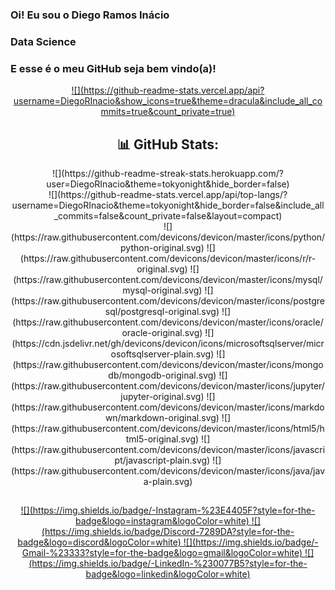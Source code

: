 ###  Oi! Eu sou o Diego Ramos Inácio
###  Data Science
###  E esse é o meu GitHub seja bem vindo(a)!

<div align="center">
  <a href="https://github.com/DiegoRInacio">
    ![](https://github-readme-stats.vercel.app/api?username=DiegoRInacio&show_icons=true&theme=dracula&include_all_commits=true&count_private=true)
  </a>
</div>

<div align="center">
    <h2>📊 GitHub Stats:</h2>
    ![](https://github-readme-streak-stats.herokuapp.com/?user=DiegoRInacio&theme=tokyonight&hide_border=false)<br/>
    ![](https://github-readme-stats.vercel.app/api/top-langs/?username=DiegoRInacio&theme=tokyonight&hide_border=false&include_all_commits=false&count_private=false&layout=compact)
</div>

<div align="center">
  ![](https://raw.githubusercontent.com/devicons/devicon/master/icons/python/python-original.svg)
  ![](https://raw.githubusercontent.com/devicons/devicon/master/icons/r/r-original.svg)
  ![](https://raw.githubusercontent.com/devicons/devicon/master/icons/mysql/mysql-original.svg)
  ![](https://raw.githubusercontent.com/devicons/devicon/master/icons/postgresql/postgresql-original.svg)
  ![](https://raw.githubusercontent.com/devicons/devicon/master/icons/oracle/oracle-original.svg)
  ![](https://cdn.jsdelivr.net/gh/devicons/devicon/icons/microsoftsqlserver/microsoftsqlserver-plain.svg)
  ![](https://raw.githubusercontent.com/devicons/devicon/master/icons/mongodb/mongodb-original.svg)
  ![](https://raw.githubusercontent.com/devicons/devicon/master/icons/jupyter/jupyter-original.svg)
  ![](https://raw.githubusercontent.com/devicons/devicon/master/icons/markdown/markdown-original.svg)
  ![](https://raw.githubusercontent.com/devicons/devicon/master/icons/html5/html5-original.svg)
  ![](https://raw.githubusercontent.com/devicons/devicon/master/icons/javascript/javascript-plain.svg)
  ![](https://raw.githubusercontent.com/devicons/devicon/master/icons/java/java-plain.svg)
</div>

##

<div align="center">
  <a href="https://www.instagram.com/diegor_inacio/?hl=pt" target="_blank">
    ![](https://img.shields.io/badge/-Instagram-%23E4405F?style=for-the-badge&logo=instagram&logoColor=white)
  </a>
  <a href="https://discord.com/channels/@me" target="_blank">
    ![](https://img.shields.io/badge/Discord-7289DA?style=for-the-badge&logo=discord&logoColor=white)
  </a>
  <a href="mailto:deigoramosinacio@gmail.com">
    ![](https://img.shields.io/badge/-Gmail-%23333?style=for-the-badge&logo=gmail&logoColor=white)
  </a>
  <a href="https://www.linkedin.com/in/diego-ramos-in%C3%A1cio-6a89b4163/" target="_blank">
    ![](https://img.shields.io/badge/-LinkedIn-%230077B5?style=for-the-badge&logo=linkedin&logoColor=white)
  </a>
</div>
